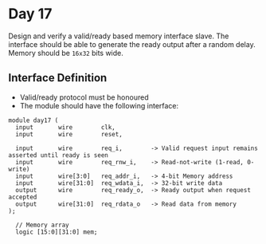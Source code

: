 # Day 17

Design and verify a valid/ready based memory interface slave. The interface should be able to generate the ready output after a random delay. Memory should be `16x32` bits wide.

## Interface Definition

- Valid/ready protocol must be honoured
- The module should have the following interface:

```
module day17 (
  input       wire        clk,
  input       wire        reset,

  input       wire        req_i,        -> Valid request input remains asserted until ready is seen
  input       wire        req_rnw_i,    -> Read-not-write (1-read, 0-write)
  input       wire[3:0]   req_addr_i,   -> 4-bit Memory address
  input       wire[31:0]  req_wdata_i,  -> 32-bit write data
  output      wire        req_ready_o,  -> Ready output when request accepted
  output      wire[31:0]  req_rdata_o   -> Read data from memory
);

  // Memory array
  logic [15:0][31:0] mem;

```